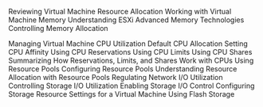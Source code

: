 Reviewing Virtual Machine Resource Allocation 
Working with Virtual Machine Memory 
Understanding ESXi Advanced Memory Technologies 
Controlling Memory Allocation 

Managing Virtual Machine CPU Utilization 
Default CPU Allocation 
Setting CPU Affinity 
Using CPU Reservations 
Using CPU Limits 
Using CPU Shares 
Summarizing How Reservations, Limits, and Shares Work with CPUs 
Using Resource Pools 
Configuring Resource Pools 
Understanding Resource Allocation with Resource Pools 
Regulating Network I/O Utilization 
Controlling Storage I/O Utilization 
Enabling Storage I/O Control 
Configuring Storage Resource Settings for a Virtual Machine 
Using Flash Storage